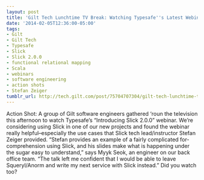 ```yaml
---
layout: post
title: 'Gilt Tech Lunchtime TV Break: Watching Typesafe''s Latest Webinar'
date: '2014-02-05T12:36:00-05:00'
tags:
- Gilt
- Gilt Tech
- Typesafe
- Slick
- Slick 2.0.0
- functional relational mapping
- Scala
- webinars
- software engineering
- action shots
- Stefan Zeiger
tumblr_url: http://tech.gilt.com/post/75704707304/gilt-tech-lunchtime-tv-break-watching-typesafes
---
```


Action Shot: A group of Gilt software engineers gathered ‘roun the television this afternoon to watch Typesafe’s “Introducing Slick 2.0.0” webinar. We’re considering using Slick in one of our new projects and found the webinar really helpful–especially the use cases that Slick tech lead/instructor Stefan Zeiger provided.
“Stefan provides an example of a fairly complicated for-comprehension using Slick, and his slides make what is happening under the sugar easy to understand,” says Myyk Seok, an engineer on our back office team. “The talk left me confident that I would be able to leave Squeryl/Anorm and write my next service with Slick instead.”
Did you watch too?
